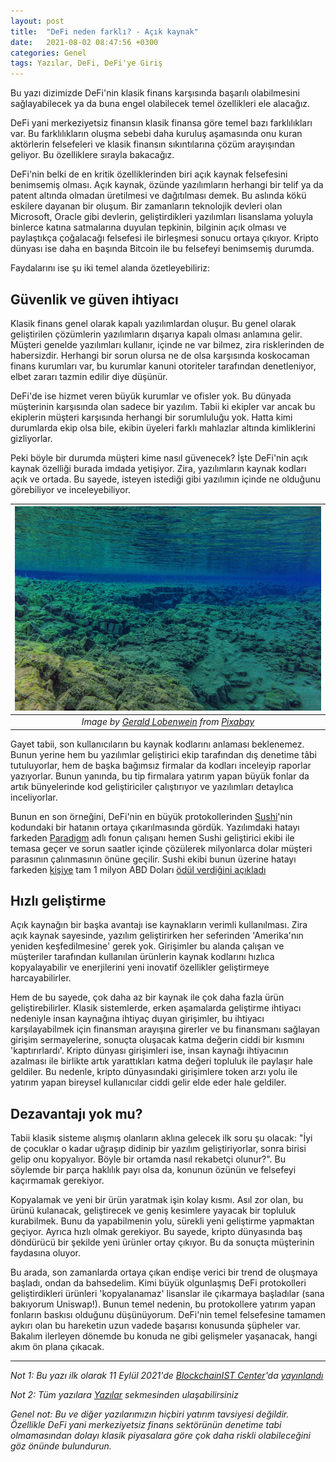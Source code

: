 ```yaml
---
layout: post
title:  "DeFi neden farklı? - Açık kaynak"
date:   2021-08-02 08:47:56 +0300
categories: Genel
tags: Yazılar, DeFi, DeFi'ye Giriş
---
```


Bu yazı dizimizde DeFi'nin klasik finans karşısında başarılı olabilmesini sağlayabilecek ya da buna engel olabilecek temel özellikleri ele alacağız. 

DeFi yani merkeziyetsiz finansın klasik finansa göre temel bazı farklılıkları var. Bu farklılıkların oluşma sebebi daha kuruluş aşamasında onu kuran aktörlerin felsefeleri ve klasik finansın sıkıntılarına çözüm arayışından geliyor.  Bu özelliklere sırayla bakacağız. 

DeFi'nin belki de en kritik özelliklerinden biri açık kaynak felsefesini benimsemiş olması. Açık kaynak, özünde yazılımların herhangi bir telif ya da patent altında olmadan üretilmesi ve dağıtılması demek. Bu aslında kökü eskilere dayanan bir oluşum. Bir zamanların teknolojik devleri olan Microsoft, Oracle gibi devlerin, geliştirdikleri yazılımları lisanslama yoluyla binlerce katına satmalarına duyulan tepkinin, bilginin açık olması ve paylaştıkça çoğalacağı felsefesi ile birleşmesi sonucu ortaya çıkıyor. Kripto dünyası ise daha en başında Bitcoin ile bu felsefeyi benimsemiş durumda.  

Faydalarını ise şu iki temel alanda özetleyebiliriz:

## Güvenlik ve güven ihtiyacı

Klasik finans genel olarak kapalı yazılımlardan oluşur. Bu genel olarak geliştirilen çözümlerin yazılımların dışarıya kapalı olması anlamına gelir. Müşteri genelde yazılımları kullanır, içinde ne var bilmez, zira risklerinden de habersizdir. Herhangi bir sorun olursa ne de olsa karşısında koskocaman finans kurumları var, bu kurumlar kanuni otoriteler tarafından denetleniyor, elbet zararı tazmin edilir diye düşünür. 

DeFi'de ise hizmet veren büyük kurumlar ve ofisler yok. Bu dünyada müşterinin karşısında olan sadece bir yazılım. Tabii ki ekipler var ancak bu ekiplerin müşteri karşısında herhangi bir sorumluluğu yok.  Hatta kimi durumlarda ekip olsa bile, ekibin üyeleri farklı mahlazlar altında kimliklerini gizliyorlar. 

Peki böyle bir durumda müşteri kime nasıl güvenecek? İşte DeFi'nin açık kaynak özelliği burada imdada yetişiyor. Zira, yazılımların kaynak kodları açık ve ortada. Bu sayede, isteyen istediği gibi yazılımın içinde ne olduğunu görebiliyor ve inceleyebiliyor. 

| ![underwater](/assets/underwater-3237936_800.jpg)|
|:--:| 
| *Image by [Gerald Lobenwein](https://pixabay.com/users/globenwein-8397623/) from [Pixabay](https://pixabay.com/)*|

Gayet tabii, son kullanıcıların bu kaynak kodlarını anlaması beklenemez. Bunun yerine hem bu yazılımlar geliştirici ekip tarafından dış denetime tâbi tutuluyorlar, hem de başka bağımsız firmalar da kodları inceleyip raporlar yazıyorlar. Bunun yanında, bu tip firmalara yatırım yapan büyük fonlar da artık bünyelerinde kod geliştiriciler çalıştırıyor ve yazılımları detaylıca inceliyorlar. 

Bunun en son örneğini, DeFi'nin en büyük protokollerinden [Sushi](https://sushi.com/)'nin kodundaki bir hatanın ortaya çıkarılmasında gördük. Yazılımdaki hatayı farkeden [Paradigm](https://www.paradigm.xyz/) adlı fonun çalışanı hemen Sushi geliştirici ekibi ile temasa geçer ve sorun saatler içinde çözülerek milyonlarca dolar müşteri parasının çalınmasının önüne geçilir. Sushi ekibi bunun üzerine hatayı farkeden [kişiye](https://twitter.com/samczsun) tam 1 milyon ABD Doları [ödül verdiğini açıkladı](https://twitter.com/josephdelong/status/1431314816698916865)

## Hızlı geliştirme

Açık kaynağın bir başka avantajı ise kaynakların verimli kullanılması. Zira açık kaynak sayesinde, yazılım geliştirirken her seferinden 'Amerika'nın yeniden keşfedilmesine' gerek yok.  Girişimler bu alanda çalışan ve müşteriler tarafından kullanılan ürünlerin kaynak kodlarını hızlıca kopyalayabilir ve enerjilerini yeni inovatif özellikler geliştirmeye harcayabilirler. 

Hem de bu sayede, çok daha az bir kaynak ile çok daha fazla ürün geliştirebilirler.  Klasik sistemlerde, erken aşamalarda geliştirme ihtiyacı nedeniyle insan kaynağına ihtiyaç duyan girişimler, bu ihtiyacı karşılayabilmek için finansman arayışına girerler ve bu finansmanı sağlayan girişim sermayelerine, sonuçta oluşacak katma değerin ciddi bir kısmını 'kaptırırlardı'. Kripto dünyası girişimleri ise, insan kaynağı ihtiyacının azalması ile birlikte artık yarattıkları katma değeri topluluk ile paylaşır hale geldiler. Bu nedenle, kripto dünyasındaki girişimlere token arzı yolu ile yatırım yapan bireysel kullanıcılar ciddi gelir elde eder hale geldiler. 

## Dezavantajı yok mu?
Tabii klasik sisteme alışmış olanların aklına gelecek ilk soru şu olacak: "İyi de çocuklar o kadar uğraşıp didinip bir yazılım geliştiriyorlar, sonra birisi gelip onu kopyalıyor. Böyle bir ortamda nasıl rekabetçi olunur?". Bu söylemde bir parça haklılık payı olsa da, konunun özünün ve felsefeyi kaçırmamak gerekiyor. 

Kopyalamak ve yeni bir ürün yaratmak işin kolay kısmı. Asıl zor olan, bu ürünü kulanacak, geliştirecek ve geniş kesimlere yayacak bir topluluk kurabilmek. Bunu da yapabilmenin yolu, sürekli yeni geliştirme yapmaktan geçiyor. Ayrıca hızlı olmak gerekiyor. Bu sayede, kripto dünyasında baş döndürücü bir şekilde yeni ürünler ortay çıkıyor. Bu da sonuçta müşterinin faydasına oluyor. 

Bu arada, son zamanlarda ortaya çıkan endişe verici bir trend de oluşmaya başladı, ondan da bahsedelim. Kimi büyük olgunlaşmış DeFi protokolleri geliştirdikleri ürünleri 'kopyalanamaz' lisanslar ile çıkarmaya başladılar (sana bakıyorum Uniswap!). Bunun temel nedenin, bu protokollere yatırım yapan fonların baskısı olduğunu düşünüyorum. DeFi'nin temel felsefesine tamamen aykırı olan bu hareketin uzun vadede başarısı konusunda şüpheler var. Bakalım ilerleyen dönemde bu konuda ne gibi gelişmeler yaşanacak, hangi akım ön plana çıkacak. 

---

*Not 1: Bu yazı ilk olarak 11 Eylül 2021'de [BlockchainIST Center](https://medium.com/blockchainist-center)'da [yayınlandı]()*

*Not 2: Tüm yazılara [Yazılar](/articles/) sekmesinden ulaşabilirsiniz*

*Genel not: Bu ve diğer yazılarımızın hiçbiri yatırım tavsiyesi değildir. Özellikle DeFi yani merkeziyetsiz finans sektörünün denetime tabi olmamasından dolayı klasik piyasalara göre çok daha riskli olabileceğini göz önünde bulundurun.* 
